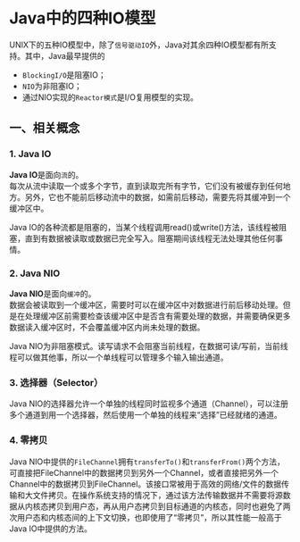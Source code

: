 # Java中的四种IO模型
UNIX下的五种IO模型中，除了`信号驱动IO`外，Java对其余四种IO模型都有所支持。其中，Java最早提供的  
- `BlockingI/O`是阻塞IO；  
- `NIO`为非阻塞IO；  
- 通过NIO实现的`Reactor模式`是I/O复用模型的实现。

## 一、相关概念
### 1. Java IO
**Java IO**是面向`流`的。  
每次从流中读取一个或多个字节，直到读取完所有字节，它们没有被缓存到任何地方。另外，它也不能前后移动流中的数据，如需前后移动，需要先将其缓冲到一个缓冲区中。  

Java IO的各种流都是阻塞的，当某个线程调用read()或write()方法，该线程被阻塞，直到有数据被读取或数据已完全写入。阻塞期间该线程无法处理其他任何事情。

### 2. Java NIO
**Java NIO**是面向`缓冲`的。  
数据会被读取到一个缓冲区，需要时可以在缓冲区中对数据进行前后移动处理。但是在处理缓冲区前需要检查该缓冲区中是否含有需要处理的数据，并需要确保更多数据读入缓冲区时，不会覆盖缓冲区内尚未处理的数据。  

Java NIO为非阻塞模式。读写请求不会阻塞当前线程，在数据可读/写前，当前线程可以做其他事，所以一个单线程可以管理多个输入输出通道。

### 3. 选择器（Selector）
Java NIO的选择器允许一个单独的线程同时监视多个通道（Channel），可以注册多个通道到用一个选择器，然后使用一个单独的线程来“选择”已经就绪的通道。

### 4. 零拷贝
Java NIO中提供的`FileChannel`拥有`transferTo()`和`transferFrom()`两个方法，可直接把FileChannel中的数据拷贝到另外一个Channel，或者直接把另外一个Channel中的数据拷贝到FileChannel。该接口常被用于高效的网络/文件的数据传输和大文件拷贝。在操作系统支持的情况下，通过该方法传输数据并不需要将源数据从内核态拷贝到用户态，再从用户态拷贝到目标通道的内核态，同时也避免了两次用户态和内核态间的上下文切换，也即使用了“零拷贝”，所以其性能一般高于Java IO中提供的方法。